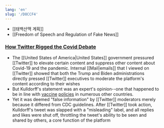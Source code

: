 ```yaml
---
lang: 'en'
slug: '/D8CCF4'
---
```


- [[태백산맥 계획]]
- [[Freedom of Speech and Regulation of Fake News]]

### [How Twitter Rigged the Covid Debate](https://www.thefp.com/p/how-twitter-rigged-the-covid-debate)

- The [[United States of America|United States]] government pressured [[Twitter]] to elevate certain content and suppress other content about Covid-19 and the pandemic. Internal [[Mail|emails]] that I viewed on [[Twitter]] showed that both the Trump and Biden administrations directly pressed [[Twitter]] executives to moderate the platform's content according to their wishes
- But Kulldorff's statement was an expert's opinion--one that happened to be in line with [vaccine](https://sst.dk/en/English/Corona-eng/Vaccination-against-covid-19) [policies](https://www.fhi.no/en/id/vaccines/coronavirus-immunisation-programme/coronavirus-vaccine/) in numerous other countries.
- Yet it was deemed "false information" by [[Twitter]] moderators merely because it differed from CDC guidelines. After [[Twitter]] took action, Kulldorff's tweet was slapped with a "misleading" label, and all replies and likes were shut off, throttling the tweet's ability to be seen and shared by others, a core function of the platform
